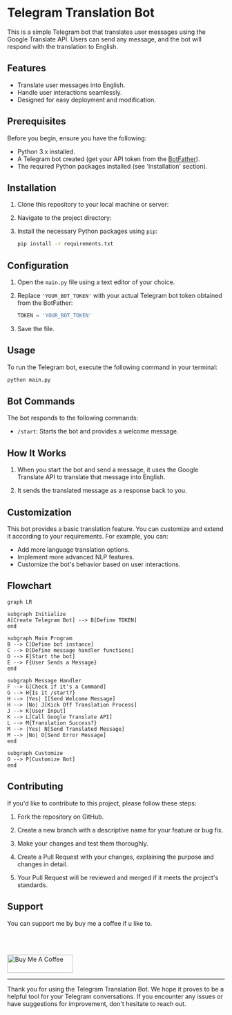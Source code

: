 # Telegram Translation Bot

This is a simple Telegram bot that translates user messages using the Google Translate API. Users can send any message, and the bot will respond with the translation to English.

## Features

- Translate user messages into English.
- Handle user interactions seamlessly.
- Designed for easy deployment and modification.

## Prerequisites

Before you begin, ensure you have the following:

- Python 3.x installed.
- A Telegram bot created (get your API token from the [BotFather](https://core.telegram.org/bots#botfather)).
- The required Python packages installed (see 'Installation' section).

## Installation

1. Clone this repository to your local machine or server:

2. Navigate to the project directory:

3. Install the necessary Python packages using `pip`:

   ```bash
   pip install -r requirements.txt
   ```

## Configuration

1. Open the `main.py` file using a text editor of your choice.

2. Replace `'YOUR_BOT_TOKEN'` with your actual Telegram bot token obtained from the BotFather:

   ```python
   TOKEN = 'YOUR_BOT_TOKEN'
   ```

3. Save the file.

## Usage

To run the Telegram bot, execute the following command in your terminal:

```bash
python main.py
```

## Bot Commands

The bot responds to the following commands:

- `/start`: Starts the bot and provides a welcome message.

## How It Works

1. When you start the bot and send a message, it uses the Google Translate API to translate that message into English.

2. It sends the translated message as a response back to you.

## Customization

This bot provides a basic translation feature. You can customize and extend it according to your requirements. For example, you can:

- Add more language translation options.
- Implement more advanced NLP features.
- Customize the bot's behavior based on user interactions.

## Flowchart

```mermaid
graph LR

subgraph Initialize
A[Create Telegram Bot] --> B[Define TOKEN]
end

subgraph Main Program
B --> C[Define bot instance]
C --> D[Define message handler functions]
D --> E[Start the bot]
E --> F{User Sends a Message}
end

subgraph Message Handler
F --> G[Check if it's a Command]
G --> H{Is it /start?}
H --> |Yes| I[Send Welcome Message]
H --> |No| J[Kick Off Translation Process]
J --> K[User Input]
K --> L[Call Google Translate API]
L --> M{Translation Success?}
M --> |Yes| N[Send Translated Message]
M --> |No| O[Send Error Message]
end

subgraph Customize
O --> P[Customize Bot]
end
```

## Contributing

If you'd like to contribute to this project, please follow these steps:

1. Fork the repository on GitHub.

2. Create a new branch with a descriptive name for your feature or bug fix.

3. Make your changes and test them thoroughly.

4. Create a Pull Request with your changes, explaining the purpose and changes in detail.

5. Your Pull Request will be reviewed and merged if it meets the project's standards.

## Support

You can support me by buy me a coffee if u like to.

<div align="left">
<!--   <h4>And you can also support me by <a href="https://www.buymeacoffee.com/azzar" target="_blank">buying me coffee</a></h4> -->
  <a href="https://www.buymeacoffee.com/azzar" target="_blank">
    <img src="https://cdn.buymeacoffee.com/buttons/v2/default-yellow.png" alt="Buy Me A Coffee" style="height: 42px !important;width: 151.9px !important; margin-top: 50px !important;">
  </a>
</div>

---

Thank you for using the Telegram Translation Bot. We hope it proves to be a helpful tool for your Telegram conversations. If you encounter any issues or have suggestions for improvement, don't hesitate to reach out.
